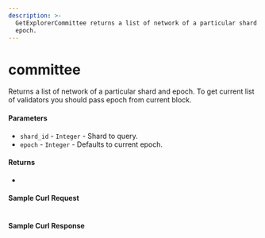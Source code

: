 ```yaml
---
description: >-
  GetExplorerCommittee returns a list of network of a particular shard and
  epoch.
---
```


# committee

Returns a list of network of a particular shard and epoch. To get current list of validators you should pass epoch from current block.

#### Parameters

* `shard_id` - `Integer` - Shard to query.
* `epoch` - `Integer` - Defaults to current epoch.

#### Returns

* 
#### Sample Curl Request

```bash

```

#### Sample Curl Response

```javascript

```



